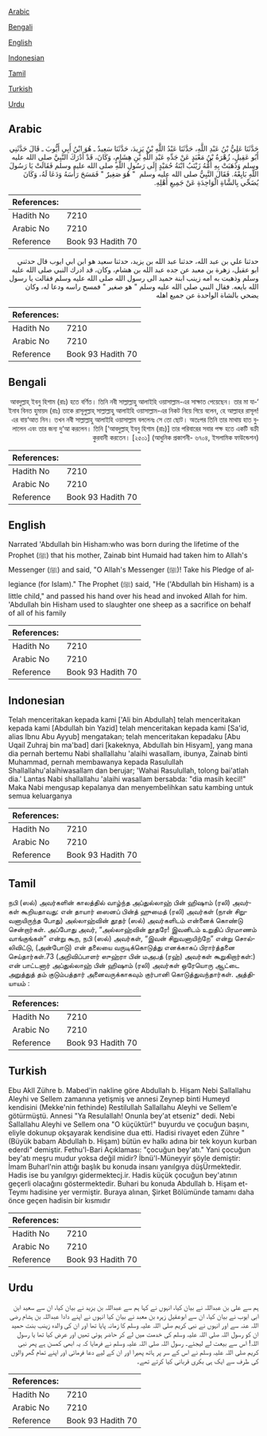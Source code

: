 [Arabic](#arabic)

[Bengali](#bengali)

[English](#english)

[Indonesian](#indonesian)

[Tamil](#tamil)

[Turkish](#turkish)

[Urdu](#urdu)

## Arabic


<div dir="rtl" lang="ar" style={{fontSize:'larger',backgroundColor:'#f8f9fa',padding:20}}>
حَدَّثَنَا عَلِيُّ بْنُ عَبْدِ اللَّهِ، حَدَّثَنَا عَبْدُ اللَّهِ بْنُ يَزِيدَ، حَدَّثَنَا سَعِيدٌ ـ هُوَ ابْنُ أَبِي أَيُّوبَ ـ قَالَ حَدَّثَنِي أَبُو عَقِيلٍ، زُهْرَةُ بْنُ مَعْبَدٍ عَنْ جَدِّهِ عَبْدِ اللَّهِ بْنِ هِشَامٍ، وَكَانَ، قَدْ أَدْرَكَ النَّبِيَّ صلى الله عليه وسلم وَذَهَبَتْ بِهِ أُمُّهُ زَيْنَبُ ابْنَةُ حُمَيْدٍ إِلَى رَسُولِ اللَّهِ صلى الله عليه وسلم فَقَالَتْ يَا رَسُولَ اللَّهِ بَايِعْهُ‏.‏ فَقَالَ النَّبِيُّ صلى الله عليه وسلم ‏ "‏ هُوَ صَغِيرٌ ‏"‏ فَمَسَحَ رَأْسَهُ وَدَعَا لَهُ، وَكَانَ يُضَحِّي بِالشَّاةِ الْوَاحِدَةِ عَنْ جَمِيعِ أَهْلِهِ‏.‏
</div>
<div style={{backgroundColor:'#f8f9fa',padding:20, marginBottom: 10}}><table> <thead> <tr> <th>References:</th> <th></th> </tr> </thead> <tbody><tr><td>Hadith No</td><td>7210</td></tr><tr><td>Arabic No</td><td>7210</td></tr><tr><td>Reference</td><td>Book 93 Hadith 70</td></tr></tbody></table></div>


<div dir="rtl" lang="ar" style={{fontSize:'larger',backgroundColor:'#f8f9fa',padding:20}}>
حدثنا علي بن عبد الله، حدثنا عبد الله بن يزيد، حدثنا سعيد هو ابن ابي ايوب قال حدثني ابو عقيل، زهرة بن معبد عن جده عبد الله بن هشام، وكان، قد ادرك النبي صلى الله عليه وسلم وذهبت به امه زينب ابنة حميد الى رسول الله صلى الله عليه وسلم فقالت يا رسول الله بايعه. فقال النبي صلى الله عليه وسلم " هو صغير " فمسح راسه ودعا له، وكان يضحي بالشاة الواحدة عن جميع اهله
</div>
<div style={{backgroundColor:'#f8f9fa',padding:20, marginBottom: 10}}><table> <thead> <tr> <th>References:</th> <th></th> </tr> </thead> <tbody><tr><td>Hadith No</td><td>7210</td></tr><tr><td>Arabic No</td><td>7210</td></tr><tr><td>Reference</td><td>Book 93 Hadith 70</td></tr></tbody></table></div>

## Bengali


<div dir="rtl" lang="bn" style={{fontSize:'larger',backgroundColor:'#f8f9fa',padding:20}}>
‘আবদুল্লাহ্ ইবনু হিশাম (রাঃ) হতে বর্ণিত। তিনি নবী সাল্লাল্লাহু আলাইহি ওয়াসাল্লাম-এর সাক্ষাত পেয়েছেন। তার মা যাইনাব বিনত হুমায়দ (রাঃ) তাকে রাসূলুল্লাহ্ সাল্লাল্লাহু আলাইহি ওয়াসাল্লাম-এর নিকট নিয়ে গিয়ে বলেন, হে আল্লাহর রাসূল! এর বায়‘আত নিন। তখন নবী সাল্লাল্লাহু আলাইহি ওয়াসাল্লাম বললেনঃ সে তো ছোট। অতঃপর তিনি তার মাথায় হাত বুলালেন এবং তার জন্য দু‘আ করলেন। তিনি [‘আবদুল্লাহ্ ইবনু হিশাম (রাঃ)] তার পরিবারের সবার পক্ষ হতে একটি বক্রী কুরবানী করতেন। [২৫০১] (আধুনিক প্রকাশনী- ৬৭০৪, ইসলামিক ফাউন্ডেশন)
</div>
<div style={{backgroundColor:'#f8f9fa',padding:20, marginBottom: 10}}><table> <thead> <tr> <th>References:</th> <th></th> </tr> </thead> <tbody><tr><td>Hadith No</td><td>7210</td></tr><tr><td>Arabic No</td><td>7210</td></tr><tr><td>Reference</td><td>Book 93 Hadith 70</td></tr></tbody></table></div>

## English


<div dir="ltr" lang="en" style={{fontSize:'larger',backgroundColor:'#f8f9fa',padding:20}}>
Narrated 'Abdullah bin Hisham:who was born during the lifetime of the Prophet (ﷺ) that his mother, Zainab bint Humaid had taken him to Allah's Messenger (ﷺ) and said, "O Allah's Messenger (ﷺ)! Take his Pledge of allegiance (for Islam)." The Prophet (ﷺ) said, "He ('Abdullah bin Hisham) is a little child," and passed his hand over his head and invoked Allah for him. 'Abdullah bin Hisham used to slaughter one sheep as a sacrifice on behalf of all of his family
</div>
<div style={{backgroundColor:'#f8f9fa',padding:20, marginBottom: 10}}><table> <thead> <tr> <th>References:</th> <th></th> </tr> </thead> <tbody><tr><td>Hadith No</td><td>7210</td></tr><tr><td>Arabic No</td><td>7210</td></tr><tr><td>Reference</td><td>Book 93 Hadith 70</td></tr></tbody></table></div>

## Indonesian


<div dir="ltr" lang="id" style={{fontSize:'larger',backgroundColor:'#f8f9fa',padding:20}}>
Telah menceritakan kepada kami ['Ali bin Abdullah] telah menceritakan kepada kami [Abdullah bin Yazid] telah menceritakan kepada kami [Sa'id, alias Ibnu Abu Ayyub] mengatakan; telah menceritakan kepadaku [Abu Uqail Zuhraj bin ma'bad] dari [kakeknya, Abdullah bin Hisyam], yang mana dia pernah bertemu Nabi shallallahu 'alaihi wasallam, ibunya, Zainab binti Muhammad, pernah membawanya kepada Rasulullah Shallallahu'alaihiwasallam dan berujar; 'Wahai Rasulullah, tolong bai'atlah dia.' Lantas Nabi shallallahu 'alaihi wasallam bersabda: "dia masih kecil!" Maka Nabi mengusap kepalanya dan menyembelihkan satu kambing untuk semua keluarganya
</div>
<div style={{backgroundColor:'#f8f9fa',padding:20, marginBottom: 10}}><table> <thead> <tr> <th>References:</th> <th></th> </tr> </thead> <tbody><tr><td>Hadith No</td><td>7210</td></tr><tr><td>Arabic No</td><td>7210</td></tr><tr><td>Reference</td><td>Book 93 Hadith 70</td></tr></tbody></table></div>

## Tamil


<div dir="ltr" lang="ta" style={{fontSize:'larger',backgroundColor:'#f8f9fa',padding:20}}>
நபி (ஸல்) அவர்களின் காலத்தில் வாழ்ந்த அப்துல்லாஹ் பின் ஹிஷாம் (ரலி) அவர்கள் கூறியதாவது: என் தாயார் ஸைனப் பின்த் ஹுமைத் (ரலி) அவர்கள் (நான் சிறுவனாயிருந்த போது) அல்லாஹ்வின் தூதர் (ஸல்) அவர்களிடம் என்னைக் கொண்டு சென்றார்கள். அப்போது அவர், “அல்லாஹ்வின் தூதரே! இவனிடம் உறுதிப் பிரமாணம் வாங்குங்கள்” என்று கூற, நபி (ஸல்) அவர்கள், “இவன் சிறுவனாயிற்றே” என்று சொல்லிவிட்டு, (அன்போடு) என் தலையை வருடிக்கொடுத்து எனக்காகப் பிரார்த்தனை செய்தார்கள்.73 (அறிவிப்பாளர் ஸுஹ்ரா பின் மஅபத் (ரஹ்) அவர்கள் கூறுகிறார்கள்:) என் பாட்டனார் அப்துல்லாஹ் பின் ஹிஷாம் (ரலி) அவர்கள் ஒரேயொரு ஆட்டை அறுத்துத் தம் குடும்பத்தார் அனைவருக்காகவும் குர்பானி கொடுத்துவந்தார்கள். அத்தியாயம் :
</div>
<div style={{backgroundColor:'#f8f9fa',padding:20, marginBottom: 10}}><table> <thead> <tr> <th>References:</th> <th></th> </tr> </thead> <tbody><tr><td>Hadith No</td><td>7210</td></tr><tr><td>Arabic No</td><td>7210</td></tr><tr><td>Reference</td><td>Book 93 Hadith 70</td></tr></tbody></table></div>

## Turkish


<div dir="ltr" lang="tr" style={{fontSize:'larger',backgroundColor:'#f8f9fa',padding:20}}>
Ebu Akll Zühre b. Mabed'in nakline göre Abdullah b. Hişam Nebi Sallallahu Aleyhi ve Sellem zamanına yetişmiş ve annesi Zeynep binti Humeyd kendisini (Mekke'nin fethinde) Restilullah Sallallahu Aleyhi ve Sellem'e götürmüştü. Annesi "Ya Resulallah! Onunla bey'at etseniz" dedi. Nebi Sallallahu Aleyhi ve Sellem ona "O küçüktür!" buyurdu ve çocuğun başını, eliyle dokunup okşayarak kendisine dua etti. Hadisi rivayet eden Zühre "(Büyük babam Abdullah b. Hişam) bütün ev halkı adına bir tek koyun kurban ederdi" demiştir. Fethu'l-Bari Açıklaması: "çocuğun bey'atı." Yani çocuğun bey'atı meşru mudur yoksa değil midir? İbnü'l-Müneyyir şöyle demiştir: İmam Buharl'nin attığı başlık bu konuda insanı yanılgıya düşÜrmektedir. Hadis ise bu yanılgıyı gidermektecj.ir. Hadis küçük çocuğun bey'atının geçerli olacağını göstermektedir. Buhari bu konuda Abdullah b. Hişam et-Teymı hadisine yer vermiştir. Buraya alınan, Şirket Bölümünde tamamı daha önce geçen hadisin bir kısmıdır
</div>
<div style={{backgroundColor:'#f8f9fa',padding:20, marginBottom: 10}}><table> <thead> <tr> <th>References:</th> <th></th> </tr> </thead> <tbody><tr><td>Hadith No</td><td>7210</td></tr><tr><td>Arabic No</td><td>7210</td></tr><tr><td>Reference</td><td>Book 93 Hadith 70</td></tr></tbody></table></div>

## Urdu


<div dir="rtl" lang="ur" style={{fontSize:'larger',backgroundColor:'#f8f9fa',padding:20}}>
ہم سے علی بن عبداللہ نے بیان کیا، انہوں نے کہا ہم سے عبداللہ بن یزید نے بیان کیا، ان سے سعید ابن ابی ایوب نے بیان کیا، ان سے ابوعقیل زہرہ بن معبد نے بیان کیا انہوں نے اپنے دادا عبداللہ بن ہشام رضی اللہ عنہ سے اور انہوں نے نبی کریم صلی اللہ علیہ وسلم کا زمانہ پایا تھا اور ان کی والدہ زینب بنت حمید ان کو رسول اللہ صلی اللہ علیہ وسلم کی خدمت میں لے کر حاضر ہوئی تھیں اور عرض کیا تھا یا رسول اللہ! اس سے بیعت لے لیجئے۔ رسول اللہ صلی اللہ علیہ وسلم نے فرمایا کہ یہ ابھی کمسن ہے پھر نبی کریم صلی اللہ علیہ وسلم نے اس کے سر پر ہاتھ پھیرا اور ان کے لیے دعا فرمائی اور اپنے تمام گھر والوں کی طرف سے ایک ہی بکری قربانی کیا کرتے تھے۔
</div>
<div style={{backgroundColor:'#f8f9fa',padding:20, marginBottom: 10}}><table> <thead> <tr> <th>References:</th> <th></th> </tr> </thead> <tbody><tr><td>Hadith No</td><td>7210</td></tr><tr><td>Arabic No</td><td>7210</td></tr><tr><td>Reference</td><td>Book 93 Hadith 70</td></tr></tbody></table></div>